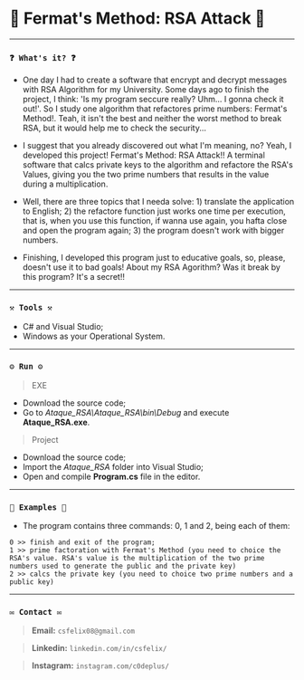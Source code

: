 # 🌟 Fermat's Method: RSA Attack 🌟

----
### `❓ What's it? ❓`

* One day I had to create a software that encrypt and decrypt messages with RSA Algorithm for my University. Some days ago to finish the project, I think: 'Is my program seccure really? Uhm... I gonna check it out!'. So I study one algorithm that refactores prime numbers: Fermat's Method!. Teah, it isn't the best and neither the worst method to break RSA, but it would help me to check the security...

* I suggest that you already discovered out what I'm meaning, no? Yeah, I developed this project! Fermat's Method: RSA Attack!! A terminal software that calcs private keys to the algorithm and refactore the RSA's Values, giving you the two prime numbers that results in the value during a multiplication.

* Well, there are three topics that I needa solve: 1) translate the application to English; 2) the refactore function just works one time per execution, that is, when you use this function, if wanna use again, you hafta close and open the program again; 3) the program doesn't work with bigger numbers.

* Finishing, I developed this program just to educative goals, so, please, doesn't use it to bad goals! About my RSA Agorithm? Was it break by this program? It's a secret!!


----
### `⚒️ Tools ⚒️`

* C# and Visual Studio;
* Windows as your Operational System.

----
### `⚙️ Run ⚙️`

> EXE

* Download the source code;
* Go to *Ataque_RSA\Ataque_RSA\bin\Debug* and execute **Ataque_RSA.exe**.

> Project

* Download the source code;
* Import the *Ataque_RSA* folder into Visual Studio;
* Open and compile **Program.cs** file in the editor.

----
### `📝 Examples 📝`

* The program contains three commands: 0, 1 and 2, being each of them:

```
0 >> finish and exit of the program;
1 >> prime factoration with Fermat's Method (you need to choice the RSA's value. RSA's value is the multiplication of the two prime numbers used to generate the public and the private key)
2 >> calcs the private key (you need to choice two prime numbers and a public key)
```

----
### `✉️ Contact ✉️`

> **Email:** `csfelix08@gmail.com`

> **Linkedin:** `linkedin.com/in/csfelix/`

> **Instagram:** `instagram.com/c0deplus/`
